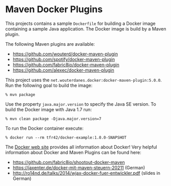 # Maven Docker Plugins

This projects contains a sample ```Dockerfile``` for building a Docker image containing a sample Java application.
The Docker image is build by a Maven plugin.

The following Maven plugins are available:
 * https://github.com/wouterd/docker-maven-plugin 
 * https://github.com/spotify/docker-maven-plugin
 * https://github.com/fabric8io/docker-maven-plugin
 * https://github.com/alexec/docker-maven-plugin 

This project uses the ```net.wouterdanes.docker:docker-maven-plugin:5.0.0```. Run the following goal to build the image:

    % mvn package
    
Use the property ```java.major.version``` to specify the Java SE version. To build the Docker image with Java 1.7 run:
    
    % mvn clean package -Djava.major.version=7

To run the Docker container execute:
    
    % docker run --rm tfr42/docker-example:1.0.0-SNAPSHOT 

The [Docker web site](https://www.docker.com/) provides all information 
about Docker! Very helpful information about Docker and Maven Plugins can be found here:
 * https://github.com/fabric8io/shootout-docker-maven
 * https://jaxenter.de/docker-mit-maven-steuern-20211 (German)
 * http://ro14nd.de/talks/2014/wjax-docker-fuer-entwickler.pdf (slides in German)
